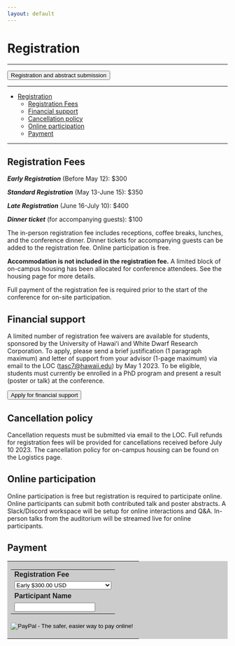 ```yaml
---
layout: default
---
```


# Registration
----

<button type="button" class="btn btn-primary btn-lg">Registration and abstract submission</button>

<!-- <button name="button" onclick="https://forms.office.com/r/WieQBNy0dV">Registration and abstract submission</button> -->
----

- [Registration](#registration)
  - [Registration Fees](#registration-fees)
  - [Financial support](#financial-support)
  - [Cancellation policy](#cancellation-policy)
  - [Online participation](#online-participation)
  - [Payment](#payment)

----

## Registration Fees
***Early Registration*** (Before May 12): $300

***Standard Registration*** (May 13-June 15): $350

***Late Registration*** (June 16-July 10): $400

***Dinner ticket*** (for accompanying guests): $100

The in-person registration fee includes receptions, coffee breaks, lunches, and the conference dinner. Dinner tickets for accompanying guests can be added to the registration fee. Online participation is free.

**Accommodation is not included in the registration fee.** A limited block of on-campus housing has been allocated for conference attendees. See the housing page for more details. 

Full payment of the registration fee is required prior to the start of the conference for on-site participation. 

## Financial support


A limited number of registration fee waivers are available for students, sponsored by the University of Hawaiʻi and White Dwarf Research Corporation. To apply, please send a brief justification (1 paragraph maximum) and letter of support from your advisor (1-page maximum) via email to the LOC (tasc7@hawaii.edu) by May 1 2023. To be eligible, students must currently be enrolled in a PhD program and present a result (poster or talk) at the conference.

<button type="button" class="btn btn-primary" href="https://forms.office.com/r/1eqCi4UfaD">Apply for financial support</button>

## Cancellation policy
Cancellation requests must be submitted via email to the LOC. Full refunds for registration fees will be provided for cancellations received before July 10 2023. The cancellation policy for on-campus housing can be found on the Logistics page.   

## Online participation
Online participation is free but registration is required to participate online. Online participants can submit both contributed talk and poster abstracts. A Slack/Discord workspace will be setup for online interactions and Q&A. In-person talks from the auditorium will be streamed live for online participants.   

##  Payment
<table bgcolor="#cccccc" cellpadding="5" border="0"><tr><td>
<form action="https://www.paypal.com/cgi-bin/webscr" method="post" target="_top">
  <input type="hidden" name="cmd" value="_s-xclick">
  <input type="hidden" name="hosted_button_id" value="CSKCN8GN8NZBE">
  <table>
    <tr><td><input type="hidden" name="on0" value="Registration Fee"><font face="Arial"><b>Registration Fee</b></font></td></tr><tr><td><select name="os0">
	  <option value="Standard">Early $300.00 USD</option>
	  <option value="Standard + Dinner">Standard +1 Dinner $400.00 USD</option>
	  <option value="Dinner ticket only"> Dinner ticket only $100.00 USD</option>
	  <!-- <option value="Early-Career">Early-Career $200.00 USD</option> -->
    </select> </td>
    </tr>
    <tr><td><input type="hidden" name="on1" value="Participant Name"><font face="Arial"><b>Participant Name</b></font></td></tr><tr><td><input type="text" name="os1" maxlength="200"></td></tr>
  </table>
  <input type="hidden" name="currency_code" value="USD">
  <input type="image" src="https://www.paypalobjects.com/en_US/i/btn/btn_buynowCC_LG.gif" border="0" name="submit" alt="PayPal - The safer, easier way to pay online!">
  <img alt="" border="0" src="https://www.paypalobjects.com/en_US/i/scr/pixel.gif" width="1" height="1">
</form>
</td></tr></table>



